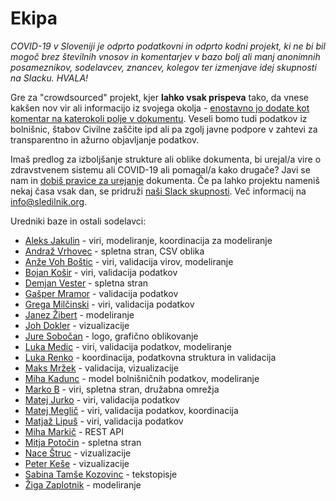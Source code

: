 # Ekipa

*COVID-19 v Sloveniji je odprto podatkovni in odprto kodni projekt, ki ne bi bil mogoč brez številnih vnosov in komentarjev v bazo bolj ali manj anonimnih posameznikov, sodelavcev, znancev, kolegov ter izmenjave idej skupnosti na Slacku. HVALA!*

Gre za "crowdsourced" projekt, kjer **lahko vsak prispeva** tako, da vnese kakšen nov vir ali informacijo iz svojega okolja - [enostavno jo dodate kot komentar na katerokoli polje v dokumentu](https://docs.google.com/spreadsheets/d/1N1qLMoWyi3WFGhIpPFzKsFmVE0IwNP3elb_c18t2DwY/edit#gid=0). Veseli bomo tudi podatkov iz bolnišnic, štabov Civilne zaščite ipd ali pa zgolj javne podpore v zahtevi za transparentno in ažurno objavljanje podatkov.

Imaš predlog za izboljšanje strukture ali oblike dokumenta, bi urejal/a vire o zdravstvenem sistemu ali COVID-19 ali pomagal/a kako drugače? Javi se nam in [dobiš pravice za urejanje](mailto:info@sledilnik.org) dokumenta.
Če pa lahko projektu nameniš nekaj časa vsak dan, se pridruži [naši Slack skupnosti](http://slo-covid-19.slack.com). Več informacij na info@sledilnik.org.

Uredniki baze in ostali sodelavci:

- [Aleks Jakulin](https://twitter.com/aleksj) - viri, modeliranje, koordinacija za modeliranje
- [Andraž Vrhovec](http://github.com/overlordtm) - spletna stran, CSV oblika
- [Anže Voh Boštic](https://podcrto.si/author/anze/) - viri, validacija virov, modeliranje
- [Bojan Košir](https://twitter.com/BojanKosir) - viri, validacija podatkov
- [Demjan Vester](https://github.com/VesterDe) - spletna stran
- [Gašper Mramor](https://www.linkedin.com/in/gaspermramor) - validacija podatkov
- [Grega Milčinski](https://www.linkedin.com/in/gregamilcinski/) - viri, validacija podatkov
- [Janez Žibert](https://pacs.zf.uni-lj.si/janez-zibert/) - modeliranje
- [Joh Dokler](https://github.com/joahim) - vizualizacije
- [Jure Sobočan](https://www.linkedin.com/in/juresobocan) - logo, grafično oblikovanje
- [Luka Medic](https://www.facebook.com/luka.medic.79) - viri, validacija podatkov, modeliranje
- [Luka Renko](https://twitter.com/lukarenko) - koordinacija, podatkovna struktura in validacija
- [Maks Mržek](https://www.linkedin.com/in/maks-mr%C5%BEek-98798066/) - validacija, vizualizacije
- [Miha Kadunc](https://twitter.com/miha_kadunc) - model bolnišničnih podatkov, modeliranje
- [Marko B](https://twitter.com/multikultivator) - viri, spletna stran, družabna omrežja
- [Matej Jurko](https://www.linkedin.com/in/matejjurko/) - viri, validacija podatkov
- [Matej Meglič](https://www.linkedin.com/in/matejmeglic/) - viri, validacija podatkov, koordinacija
- [Matjaž Lipuš](https://twitter.com/MatjazL) - viri, validacija podatkov
- [Miha Markič](https://twitter.com/MihaMarkic) - REST API
- [Mitja Potočin](https://github.com/mitjapotocin) - spletna stran
- [Nace Štruc](https://www.nace.si/) - vizualizacije
- [Peter Keše](https://twitter.com/pkese/) - vizualizacije
- [Sabina Tamše Kozovinc](https://www.linkedin.com/in/sabina-tamse-copywriter/) - tekstopisje
- [Žiga Zaplotnik](https://twitter.com/ZaplotnikZiga) - modeliranje
